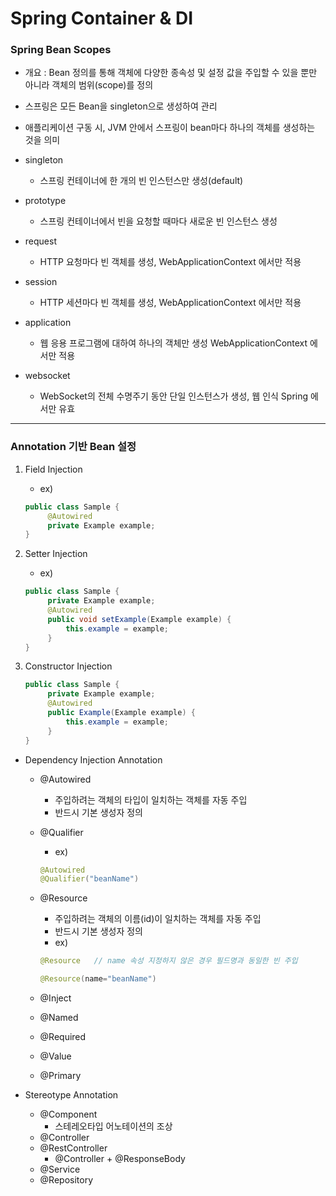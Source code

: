 # Spring Container & DI

### Spring Bean Scopes

- 개요 : Bean 정의를 통해 객체에 다양한 종속성 및 설정 값을 주입할 수 있을 뿐만 아니라 객체의 범위(scope)를 정의
- 스프링은 모든 Bean을 singleton으로 생성하여 관리
- 애플리케이션 구동 시, JVM 안에서 스프링이 bean마다 하나의 객체를 생성하는 것을 의미


- singleton
  - 스프링 컨테이너에 한 개의 빈 인스턴스만 생성(default)
- prototype
  - 스프링 컨테이너에서 빈을 요청할 때마다 새로운 빈 인스턴스 생성
- request
  - HTTP 요청마다 빈 객체를 생성, WebApplicationContext 에서만 적용
- session
  - HTTP 세션마다 빈 객체를 생성, WebApplicationContext 에서만 적용
- application
  - 웹 응용 프로그램에 대하여 하나의 객체만 생성 WebApplicationContext 에서만 적용
- websocket
  - WebSocket의 전체 수명주기 동안 단일 인스턴스가 생성, 웹 인식 Spring 에서만 유효


---


### Annotation 기반 Bean 설정
1) Field Injection
   - ex)
   ```java
   public class Sample {
        @Autowired
        private Example example;
   }
    ```
   
2) Setter Injection
    - ex)
   ```java
   public class Sample {
        private Example example;
        @Autowired
        public void setExample(Example example) {
            this.example = example;
        }
   }
    ```
   
3) Constructor Injection
   ```java
   public class Sample {
        private Example example;
        @Autowired
        public Example(Example example) {
            this.example = example;
        }
   }
    ```
   

- Dependency Injection Annotation
  - @Autowired
    - 주입하려는 객체의 타입이 일치하는 객체를 자동 주입
    - 반드시 기본 생성자 정의
  - @Qualifier
    - ex)

    ```java
    @Autowired
    @Qualifier("beanName")
    ```
    
  - @Resource
    - 주입하려는 객체의 이름(id)이 일치하는 객체를 자동 주입
    - 반드시 기본 생성자 정의
    - ex)
    ```java
    @Resource   // name 속성 지정하지 않은 경우 필드명과 동일한 빈 주입
    
    @Resource(name="beanName")
    ```
  - @Inject
  - @Named
  - @Required
  - @Value
  - @Primary


- Stereotype Annotation
  - @Component
    - 스테레오타입 어노테이션의 조상
  - @Controller
  - @RestController
    - @Controller + @ResponseBody
  - @Service
  - @Repository